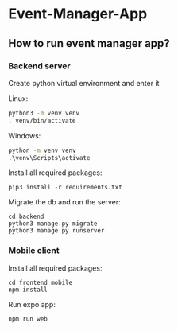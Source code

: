 # Event-Manager-App
## How to run event manager app?

### Backend server
Create python virtual environment and enter it

Linux:
```bash
python3 -m venv venv
. venv/bin/activate
```
Windows:
```cmd
python -m venv venv
.\venv\Scripts\activate
```

Install all required packages:
```
pip3 install -r requirements.txt
```

Migrate the db and run the server:
```
cd backend
python3 manage.py migrate
python3 manage.py runserver
```

### Mobile client

Install all required packages:
```
cd frontend_mobile
npm install
```

Run expo app:
```
npm run web
```
